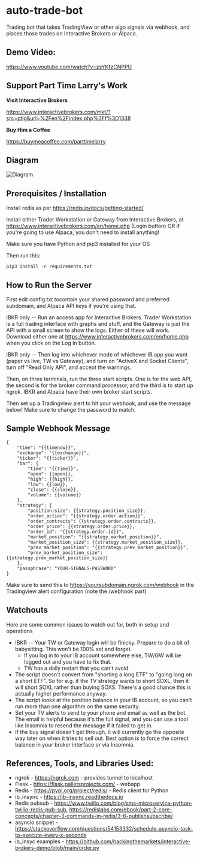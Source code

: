 # auto-trade-bot
Trading bot that takes TradingView or other algo signals via webhook, and places those trades on Interactive Brokers or Alpaca.

## Demo Video:

https://www.youtube.com/watch?v=zsYKfzCNPPU

## Support Part Time Larry's Work

__Visit Interactive Brokers__

https://www.interactivebrokers.com/mkt/?src=ptlg&url=%2Fen%2Findex.php%3Ff%3D1338

__Buy Him a Coffee__

https://buymeacoffee.com/parttimelarry

## Diagram 

![Diagram](diagram.png)

## Prerequisites / Installation

Install redis as per https://redis.io/docs/getting-started/

Install either Trader Workstation or Gateway from Interactive Brokers, at https://www.interactivebrokers.com/en/home.php (Login button)
OR if you're going to use Alpaca, you don't need to install anything!

Make sure you have Python and pip3 installed for your OS

Then run this:

```
pip3 install -r requirements.txt
```

## How to Run the Server

First edit config.txt tocontain your shared password and preferred subdomain, and Alpaca API keys if you're using that.

IBKR only -- Run an access app for Interactive Brokers. Trader Workstation is a full trading interface with graphs and stuff, and the Gateway is just the API with a small screen to show the logs. Either of these will work. Download either one at https://www.interactivebrokers.com/en/home.php when you click on the Log In button. 

IBKR only -- Then log into whichever mode of whichever IB app you want (paper vs live, TW vs Gateway), and turn on "ActiveX and Socket Clients", turn off "Read Only API", and accept the warnings.

Then, on three terminals, run the three start scripts. One is for the web API, the second is for the broker command processor, and the third is to start up ngrok. IBKR and Alpaca have their own broker start scripts.

Then set up a Tradingview alert to hit your webhook, and use the message below! Make sure to change the password to match.


## Sample Webhook Message

```
{
	"time": "{{timenow}}",
	"exchange": "{{exchange}}",
	"ticker": "{{ticker}}",
	"bar": {
		"time": "{{time}}",
		"open": {{open}},
		"high": {{high}},
		"low": {{low}},
		"close": {{close}},
		"volume": {{volume}}
	},
	"strategy": {
		"position:size": {{strategy.position_size}},
		"order_action": "{{strategy.order.action}}",
		"order_contracts": {{strategy.order.contracts}},
		"order_price": {{strategy.order.price}},
        "order_id": "{{strategy.order.id}}",
		"market_position": "{{strategy.market_position}}",
		"market_position_size": {{strategy.market_position_size}},
		"prev_market_position": "{{strategy.prev_market_position}}",
		"prev_market_position_size": {{strategy.prev_market_position_size}}
	},
	"passphrase": "YOUR-SIGNALS-PASSWORD"
}

```

Make sure to send this to https://yoursubdomain.ngrok.com/webhook in the Tradingview alert configuration (note the /webhook part)

## Watchouts

Here are some common issues to watch out for, both in setup and operations

* IBKR -- Your TW or Gateway login will be finicky. Prepare to do a bit of babysitting. This won't be 100% set and forget.
	* If you log in to your IB account somewhere else, TW/GW will be logged out and you have to fix that.
	* TW has a daily restart that you can't avoid.
* The script doesn't convert from "shorting a long ETF" to "going long on a short ETF". So for e.g. if the TV strategy wants to short SOXL, then it will short SOXL rather than buying SOXS. There's a good chance this is actually higher performance anyway.
* The script looks at the position balance in your IB account, so you can't run more than one algorithm on the same security.
* Set your TV alerts to send to your phone and email as well as the bot. The email is helpful because it's the full signal, and you can use a tool like Insomnia to resend the message if it failed to get in.
* If the buy signal doesn't get through, it will currently go the opposite way later on when it tries to sell out. Best option is to force the correct balance in your broker interface or via Insomnia.




## References, Tools, and Libraries Used:

* ngrok - https://ngrok.com - provides tunnel to localhost
* Flask - https://flask.palletsprojects.com/ - webapp
* Redis - https://pypi.org/project/redis/ - Redis client for Python
* ib_insync - https://ib-insync.readthedocs.io
* Redis pubsub - https://www.twilio.com/blog/sms-microservice-python-twilio-redis-pub-sub, https://redislabs.com/ebook/part-2-core-concepts/chapter-3-commands-in-redis/3-6-publishsubscribe/
* asyncio snippet - https://stackoverflow.com/questions/54153332/schedule-asyncio-task-to-execute-every-x-seconds
* ib_insyc examples - https://github.com/hackingthemarkets/interactive-brokers-demo/blob/main/order.py

